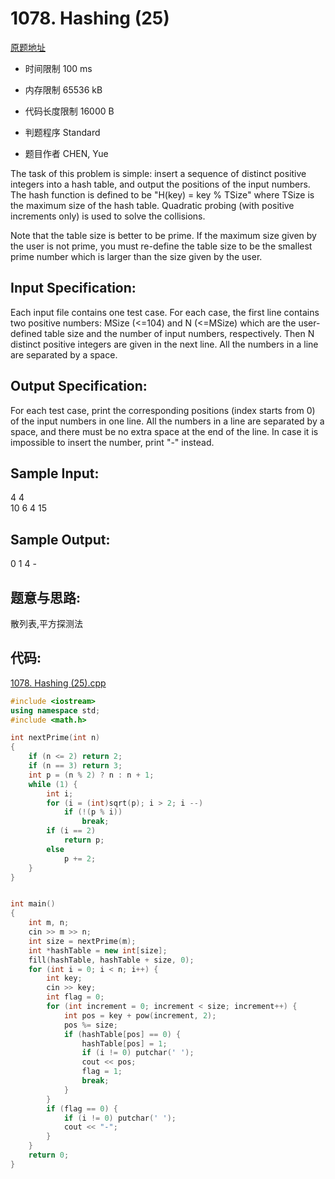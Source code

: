 ﻿# 1078. Hashing (25)

[原题地址](https://www.patest.cn/contests/pat-a-practise/1078)

* 时间限制 100 ms

* 内存限制 65536 kB

* 代码长度限制 16000 B

* 判题程序 Standard

* 题目作者 CHEN, Yue


The task of this problem is simple: insert a sequence of distinct positive integers into a hash table, and output the positions of the input numbers. The hash function is defined to be "H(key) = key % TSize" where TSize is the maximum size of the hash table. Quadratic probing (with positive increments only) is used to solve the collisions.

Note that the table size is better to be prime. If the maximum size given by the user is not prime, you must re-define the table size to be the smallest prime number which is larger than the size given by the user.

## Input Specification:

Each input file contains one test case. For each case, the first line contains two positive numbers: MSize (<=104) and N (<=MSize) which are the user-defined table size and the number of input numbers, respectively. Then N distinct positive integers are given in the next line. All the numbers in a line are separated by a space.

## Output Specification:

For each test case, print the corresponding positions (index starts from 0) of the input numbers in one line. All the numbers in a line are separated by a space, and there must be no extra space at the end of the line. In case it is impossible to insert the number, print "-" instead.

## Sample Input:
4 4  
10 6 4 15  
## Sample Output:
0 1 4 -  

## 题意与思路: 

散列表,平方探测法

## 代码: 

[1078. Hashing (25).cpp](https://github.com/jerrykcode/PAT-Practise/blob/master/PAT%20Advanced%20Level%20Practise/1078.%20Hashing%20(25)/1078.%20Hashing%20(25).cpp)
```cpp
#include <iostream>
using namespace std;
#include <math.h>

int nextPrime(int n)
{
	if (n <= 2) return 2;
	if (n == 3) return 3;
	int p = (n % 2) ? n : n + 1;
	while (1) {
		int i;
		for (i = (int)sqrt(p); i > 2; i --)
			if (!(p % i))
				break;
		if (i == 2)
			return p;
		else
			p += 2;
	}
}


int main()
{
	int m, n;
	cin >> m >> n;
	int size = nextPrime(m);
	int *hashTable = new int[size];
	fill(hashTable, hashTable + size, 0);
	for (int i = 0; i < n; i++) {
		int key;
		cin >> key;
		int flag = 0;
		for (int increment = 0; increment < size; increment++) {
			int pos = key + pow(increment, 2);
			pos %= size;
			if (hashTable[pos] == 0) {
				hashTable[pos] = 1;
				if (i != 0) putchar(' ');
				cout << pos;
				flag = 1;
				break;
			}
		}
		if (flag == 0) {
			if (i != 0) putchar(' ');
			cout << "-";
		}
	}
	return 0;
}
```